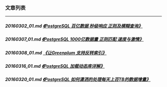### 文章列表  
----  
##### 20160302_01.md   [《PostgreSQL 百亿数据 秒级响应 正则及模糊查询》](20160302_01.md)  
##### 20160307_01.md   [《PostgreSQL 1000亿数据量 正则匹配 速度与激情》](20160307_01.md)  
##### 20160308_01.md   [《让Greenplum 支持反转索引》](20160308_01.md)  
##### 20160316_01.md   [《PostgreSQL 加载动态库详解》](20160316_01.md)  
##### 20160320_01.md   [《PostgreSQL 如何潇洒的处理每天上百TB的数据增量》](20160320_01.md)  
